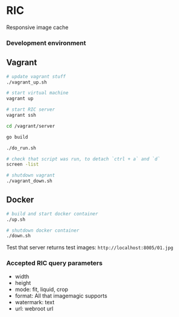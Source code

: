# RIC
Responsive image cache


### Development environment

## Vagrant
```bash
# update vagrant stuff
./vagrant_up.sh

# start virtual machine
vagrant up

# start RIC server
vagrant ssh

cd /vagrant/server

go build

./do_run.sh

# check that script was run, to detach `ctrl + a` and `d`
screen -list

# shutdown vagrant
./vagrant_down.sh
```

## Docker
```bash
# build and start docker container
./up.sh

# shutdown docker container
./down.sh
```


Test that server returns test images:
`http://localhost:8005/01.jpg`

### Accepted RIC query parameters

* width
* height
* mode: fit, liquid, crop
* format: All that imagemagic supports
* watermark: text
* url: webroot url
